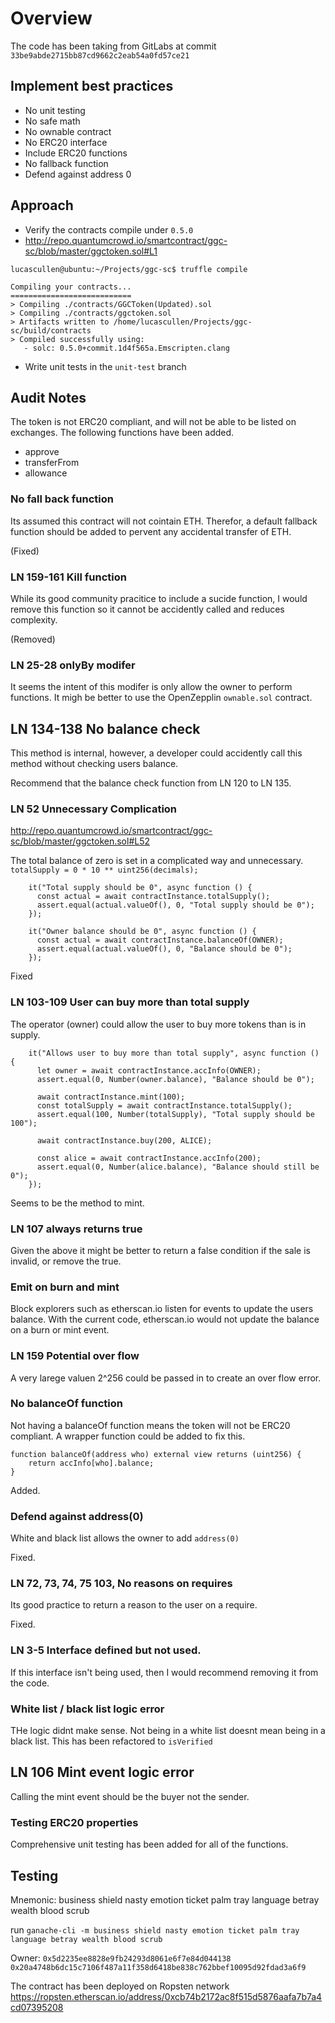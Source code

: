# Overview

The code has been taking from GitLabs at commit `33be9abde2715bb87cd9662c2eab54a0fd57ce21`

## Implement best practices
- No unit testing
- No safe math
- No ownable contract
- No ERC20 interface
- Include ERC20 functions
- No fallback function
- Defend against address 0

## Approach

- Verify the contracts compile under `0.5.0`
- http://repo.quantumcrowd.io/smartcontract/ggc-sc/blob/master/ggctoken.sol#L1

```
lucascullen@ubuntu:~/Projects/ggc-sc$ truffle compile

Compiling your contracts...
===========================
> Compiling ./contracts/GGCToken(Updated).sol
> Compiling ./contracts/ggctoken.sol
> Artifacts written to /home/lucascullen/Projects/ggc-sc/build/contracts
> Compiled successfully using:
   - solc: 0.5.0+commit.1d4f565a.Emscripten.clang
```

- Write unit tests in the `unit-test` branch

## Audit Notes
The token is not ERC20 compliant, and will not be able to be listed on exchanges.   The following functions have been added.

* approve
* transferFrom
* allowance

### No fall back function
Its assumed this contract will not cointain ETH.  Therefor, a default fallback function should be added to pervent any accidental transfer of ETH.

(Fixed)

### LN 159-161 Kill function
While its good community pracitice to include a sucide function, I would remove this function so it cannot be accidently called and reduces complexity.

(Removed)

### LN 25-28 onlyBy modifer
It seems the intent of this modifer is only allow the owner to perform functions.  It migh be better to use the OpenZepplin `ownable.sol` contract.

## LN 134-138 No balance check
This method is internal, however, a developer could accidently call this method without checking users balance.

Recommend that the balance check function from LN 120 to LN 135.

### LN 52 Unnecessary Complication
http://repo.quantumcrowd.io/smartcontract/ggc-sc/blob/master/ggctoken.sol#L52

The total balance of zero is set in a complicated way and unnecessary.  `totalSupply = 0 * 10 ** uint256(decimals);`

```
    it("Total supply should be 0", async function () {
      const actual = await contractInstance.totalSupply();
      assert.equal(actual.valueOf(), 0, "Total supply should be 0");
    });

    it("Owner balance should be 0", async function () {
      const actual = await contractInstance.balanceOf(OWNER);
      assert.equal(actual.valueOf(), 0, "Balance should be 0");
    });
```
Fixed

### LN 103-109 User can buy more than total supply
The operator (owner) could allow the user to buy more tokens than is in supply.
```
    it("Allows user to buy more than total supply", async function () {
      let owner = await contractInstance.accInfo(OWNER);
      assert.equal(0, Number(owner.balance), "Balance should be 0");

      await contractInstance.mint(100);
      const totalSupply = await contractInstance.totalSupply();
      assert.equal(100, Number(totalSupply), "Total supply should be 100");

      await contractInstance.buy(200, ALICE);

      const alice = await contractInstance.accInfo(200);
      assert.equal(0, Number(alice.balance), "Balance should still be 0");
    });
```

Seems to be the method to mint.


### LN 107 always returns true
Given the above it might be better to return a false condition if the sale is invalid, or remove the true.

### Emit on burn and mint
Block explorers such as etherscan.io listen for events to update the users balance.  With the current code, etherscan.io would not update the balance on a burn or mint event.

### LN 159 Potential over flow
A very larege valuen 2^256 could be passed in to create an over flow error.

### No balanceOf function
Not having a balanceOf function means the token will not be ERC20 compliant.  A wrapper function could be added to fix this.

```
function balanceOf(address who) external view returns (uint256) {
    return accInfo[who].balance;
}
```

Added.

### Defend against address(0)
White and black list allows the owner to add `address(0)`

Fixed.

### LN 72, 73, 74, 75 103,  No reasons on requires
Its good practice to return a reason to the user on a require.

Fixed.

### LN 3-5 Interface defined but not used.
If this interface isn't being used, then I would recommend removing it from the code.

### White list / black list logic error
THe logic didnt make sense.  Not being in a white list doesnt mean being in a black list. This has been refactored to `isVerified`

## LN 106 Mint event logic error
Calling the mint event should be the buyer not the sender.

### Testing ERC20 properties
Comprehensive unit testing has been added for all of the functions.

## Testing
Mnemonic: business shield nasty emotion ticket palm tray language betray wealth blood scrub

run `ganache-cli -m business shield nasty emotion ticket palm tray language betray wealth blood scrub`

Owner: `0x5d2235ee8828e9fb24293d8061e6f7e84d044138` `0x20a4748b6dc15c7106f487a11f358d6418be838c762bbef10095d92fdad3a6f9`

The contract has been deployed on Ropsten network https://ropsten.etherscan.io/address/0xcb74b2172ac8f515d5876aafa7b7a4cd07395208
